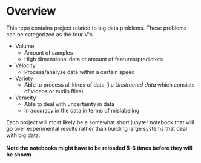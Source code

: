 # Overview

This repo contains project related to big data problems. These problems can be categorized as the four V's
- Volume
	- Amount of samples
	- High dimensional data or amount of features/predictors
- Velocity
	- Process/analyse data within a certain speed
- Variety
	- Able to process all kinds of data (i.e *Unstructed data* which consists of videos or audio files)
- Veracity
	- Able to deal with uncertainty in data
	- In accuracy in the data in terms of mislabeling

Each project will most likely be a somewhat short jupyter notebook that will go over experimental results rather than building large systems that deal with big data. 
<br /> 
<br /> 
**Note the notebooks might have to be reloaded 5-6 times before they will be shown**